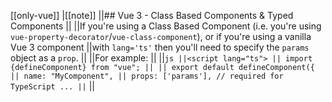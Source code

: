 [[only-vue]]
|[[note]]
||## Vue 3 - Class Based Components & Typed Components
||
||If you're using a Class Based Component (i.e. you're using `vue-property-decorator`/`vue-class-component`), or if you're using a vanilla Vue 3 component
||with `lang='ts'` then you'll need to specify the `params` object as a `prop`.
||
||For example:
||
||`js ||<script lang="ts"> || import {defineComponent} from "vue"; || || export default defineComponent({ || name: "MyComponent", || props: ['params'], // required for TypeScript ... ||`
||
